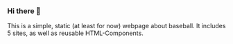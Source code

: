 ### Hi there 👋

This is a simple, static (at least for now) webpage about baseball. It includes 5 sites, as well as reusable HTML-Components.